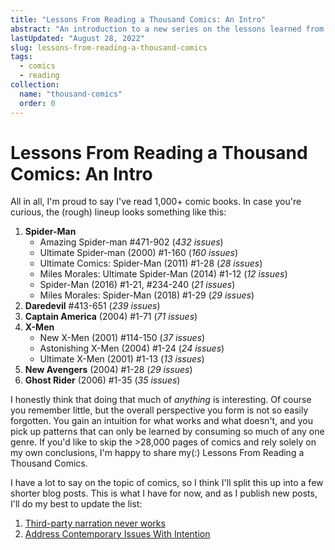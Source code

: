 ```yaml
---
title: "Lessons From Reading a Thousand Comics: An Intro"
abstract: "An introduction to a new series on the lessons learned from 1,000+ comics"
lastUpdated: "August 28, 2022"
slug: lessons-from-reading-a-thousand-comics
tags:
  - comics
  - reading
collection:
  name: "thousand-comics"
  order: 0
---
```


# Lessons From Reading a Thousand Comics: An Intro

All in all, I'm proud to say I've read 1,000+ comic books. In case you're curious, the (rough) lineup looks something like this:

1. **Spider-Man**
   - Amazing Spider-man #471-902 (_432 issues_)
   - Ultimate Spider-man (2000) #1-160 (_160 issues_)
   - Ultimate Comics: Spider-Man (2011) #1-28 (_28 issues_)
   - Miles Morales: Ultimate Spider-Man (2014) #1-12 (_12 issues_)
   - Spider-Man (2016) #1-21, #234-240 (_21 issues_)
   - Miles Morales: Spider-Man (2018) #1-29 (_29 issues_)
1. **Daredevil** #413-651 (_239 issues_)
1. **Captain America** (2004) #1-71 (_71 issues_)
1. **X-Men**
   - New X-Men (2001) #114-150 (_37 issues_)
   - Astonishing X-Men (2004) #1-24 (_24 issues_)
   - Ultimate X-Men (2001) #1-13 (_13 issues_)
1. **New Avengers** (2004) #1-28 (_29 issues_)
1. **Ghost Rider** (2006) #1-35 (_35 issues_)

I honestly think that doing that much of _anything_ is interesting. Of course you remember little, but the overall perspective you form is not so easily forgotten. You gain an intuition for what works and what doesn't, and you pick up patterns that can only be learned by consuming so much of any one genre. If you'd like to skip the >28,000 pages of comics and rely solely on my own conclusions, I'm happy to share my(:) Lessons From Reading a Thousand Comics.

I have a lot to say on the topic of comics, so I think I'll split this up into a few shorter blog posts. This is what I have for now, and as I publish new posts, I'll do my best to update the list:

1. [Third-party narration never works](https://elanmed.dev/blog/third-party-narration-rarely-works)
1. [Address Contemporary Issues With Intention](https://elanmed.dev/blog/address-contemporary-issues-with-intention)
